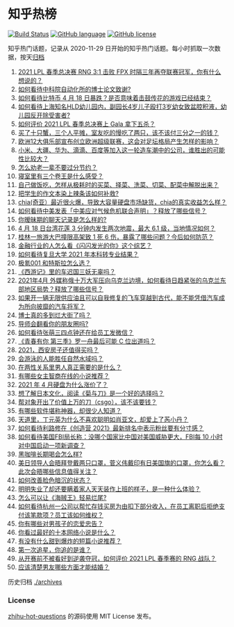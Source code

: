 # 知乎热榜
[![Build Status](https://github.com/ToWeLong/zhihu-hot-questions/workflows/CI/badge.svg)](https://github.com/ToWeLong/zhihu-hot-questions/actions)
[![GitHub language](https://img.shields.io/badge/language-golang-orange.svg)](https://golang.org/)
[![GitHub license](https://img.shields.io/github/license/ToWeLong/zhihu-hot-questions)](https://github.com/ToWeLong/zhihu-hot-questions/blob/main/LICENSE)

知乎热门话题，记录从 2020-11-29 日开始的知乎热门话题。每小时抓取一次数据，按天[归档](./archives)

<!-- BEGIN -->

1. [2021 LPL 春季总决赛 RNG 3:1 击败 FPX 时隔三年再夺联赛冠军，你有什么想说的？](https://www.zhihu.com/question/455269236)
1. [如何看待中科院自动化所的博士论文致谢?](https://www.zhihu.com/question/454961393)
1. [如何看待比特币 4 月 18 日暴跌？是否意味着击鼓传花的游戏已经结束？](https://www.zhihu.com/question/455237775)
1. [如何看待上海知名HLD幼儿园内，副园长4岁儿子殴打3岁幼女致盆腔积液，幼儿园反开除受害者?](https://www.zhihu.com/question/454760249)
1. [如何评价 2021 LPL 春季总决赛上 Gala 拿下五杀？](https://www.zhihu.com/question/455310660)
1. [买了十只蟹，三个人平摊，室友吃的慢吃了两只，该不该付三分之一的钱？](https://www.zhihu.com/question/455193507)
1. [欧洲12大俱乐部宣布创立欧洲超级联赛，这会对足坛格局产生怎样的影响？](https://www.zhihu.com/question/455361128)
1. [小米、大疆、华为、滴滴、百度等加入这一轮造车潮中的公司，谁胜出的可能性比较大？](https://www.zhihu.com/question/454743115)
1. [怎么劝老一辈不要过分节约？](https://www.zhihu.com/question/447436632)
1. [寝室里有三个卷王是什么感受？](https://www.zhihu.com/question/431850162)
1. [自己做饭吃，怎样从极耗时的买菜、择菜、洗菜、切菜、配菜中解脱出来？](https://www.zhihu.com/question/22903687)
1. [把学生的作文本染上辣条该如何补救?](https://www.zhihu.com/question/454928747)
1. [chia(奇亚）最近很火爆，导致大容量硬盘市场缺货，chia的真实收益怎么样？](https://www.zhihu.com/question/454794462)
1. [如何看待中美发表「中美应对气候危机联合声明」？释放了哪些信号？](https://www.zhihu.com/question/455236412)
1. [你暧昧期的聊天记录是怎么样的?](https://www.zhihu.com/question/356579521)
1. [4 月 18 日台湾花莲 3 分钟内发生两次地震，最大 6.1 级，当地情况如何？](https://www.zhihu.com/question/455335878)
1. [桂林一旅游大巴撞限高架致 1 死 6 伤，暴露了哪些问题？今后如何防范？](https://www.zhihu.com/question/455248863)
1. [金融行业的人怎么看《闪闪发光的你》这个综艺？](https://www.zhihu.com/question/455159005)
1. [如何看待复旦大学 2021 年本科转专业结果？](https://www.zhihu.com/question/453527672)
1. [极氪001 和特斯拉怎么选？](https://www.zhihu.com/question/454868385)
1. [《西游记》里的车迟国三妖无辜吗？](https://www.zhihu.com/question/317124284)
1. [2021年4月 外媒称俄十万大军压向乌克兰边境，如何看待日趋紧张的乌克兰东部地区局势？释放了哪些信号？](https://www.zhihu.com/question/454941653)
1. [如果开一辆无限供应油且可以自我修复的飞车穿越到古代，能不能凭借汽车成为所向披靡的汽车将军？](https://www.zhihu.com/question/451274477)
1. [博士真的多到烂大街了吗？](https://www.zhihu.com/question/452575705)
1. [导师会翻看你的朋友圈吗?](https://www.zhihu.com/question/377742704)
1. [如何看待张萌三四点钟还在给员工发微信？](https://www.zhihu.com/question/455214136)
1. [《青春有你 第三季》罗一舟最后可能 C 位出道吗？](https://www.zhihu.com/question/453976137)
1. [2021，西安房子还值得买吗？](https://www.zhihu.com/question/438443905)
1. [会游泳的人能胜任自然水域吗？](https://www.zhihu.com/question/308185916)
1. [在两性关系里男人真正需要的是什么？](https://www.zhihu.com/question/319606888)
1. [有哪些女主智商在线的小说推荐？](https://www.zhihu.com/question/384120611)
1. [2021 年 4 月硬盘为什么涨价了？](https://www.zhihu.com/question/454702858)
1. [想了解日本文化，阅读《菊与刀》是一个好的选择吗？](https://www.zhihu.com/question/451918904)
1. [帮对象开出了价值上万的刀（csgo），该不该要钱？](https://www.zhihu.com/question/453057773)
1. [有哪些软件堪称神器，却很少人知道？](https://www.zhihu.com/question/327826314)
1. [天道里，丁元英为什么不喜欢聪明如肖亚文，却爱上了芮小丹？](https://www.zhihu.com/question/400785434)
1. [如何看待利路修在《创造营 2021》最新排名中表示粉丝要有分寸感？](https://www.zhihu.com/question/455148531)
1. [如何看待美国FBI局长称：没哪个国家比中国对美国威胁更大，FBI每 10 小时对中国启动一项新调查？](https://www.zhihu.com/question/454923408)
1. [黑咖啡长期喝会怎么样?](https://www.zhihu.com/question/443313181)
1. [美日领导人会晤拜登戴两只口罩，菅义伟戴印有日美国旗的口罩，你怎么看？此次会晤哪些信息值得关注？](https://www.zhihu.com/question/455138155)
1. [如何改善脸色暗沉的状态？](https://www.zhihu.com/question/26849469)
1. [明明失业了却还要瞒着家人天天装作上班的样子，是一种什么体验？](https://www.zhihu.com/question/385138324)
1. [怎么可以让《海贼王》轻易烂尾?](https://www.zhihu.com/question/352543146)
1. [如何看待杭州一公司以帮忙存钱买房为由扣下部分收入，在员工离职后拒绝支付该笔款项？员工该如何维权？](https://www.zhihu.com/question/454583213)
1. [你有哪些对男孩子的恋爱忠告？](https://www.zhihu.com/question/293676302)
1. [你看过最好的十本网络小说是什么？](https://www.zhihu.com/question/35584877)
1. [有没有什么甜到爆炸的短篇小说推荐？](https://www.zhihu.com/question/329697643)
1. [第一次追星，你追的是谁？](https://www.zhihu.com/question/448580730)
1. [从开赛前不被看好到逆袭夺冠，如何评价 2021 LPL 春季赛的 RNG 战队？](https://www.zhihu.com/question/455317970)
1. [应该清楚男友哪些方面才能结婚？](https://www.zhihu.com/question/19732277)

<!-- END -->

历史归档 [./archives](./archives)


### License
[zhihu-hot-questions](https://github.com/towelong/zhihu-hot-questions) 的源码使用 MIT License 发布。